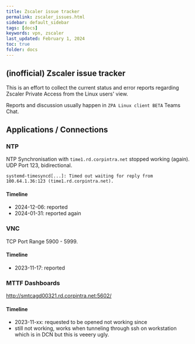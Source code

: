 ```yaml
---
title: Zscaler issue tracker
permalink: zscaler_issues.html
sidebar: default_sidebar
tags: [docs]
keywords: vpn, zscaler
last_updated: February 1, 2024
toc: true
folder: docs
---
```


## (inofficial) Zscaler issue tracker

This is an effort to collect the current status and error reports regarding
Zscaler Private Access from the Linux users' view.

Reports and discussion usually happen in `ZPA Linux client BETA` Teams Chat.

## Applications / Connections

### NTP

NTP Synchronisation with `time1.rd.corpintra.net` stopped working (again).
UDP Port 123, bidirectional.

```
systemd-timesyncd[...]: Timed out waiting for reply from 100.64.1.36:123 (time1.rd.corpintra.net).
```

#### Timeline

* 2024-12-06: reported
* 2024-01-31: reported again

### VNC

TCP Port Range 5900 - 5999.

#### Timeline

* 2023-11-17: reported




### MTTF Dashboards

http://smtcagd00321.rd.corpintra.net:5602/

#### Timeline

* 2023-11-xx: requested to be opened not working since
* still not working, works when tunneling through ssh on workstation which is in DCN but this is veeery ugly.
